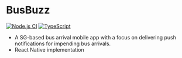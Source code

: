# BusBuzz 
[![Node.js CI](https://github.com/KeeJin/busbuzz/actions/workflows/node.js.yml/badge.svg)](https://github.com/KeeJin/busbuzz/actions/workflows/node.js.yml)
[![TypeScript](https://badges.frapsoft.com/typescript/code/typescript.svg?v=101)](https://github.com/ellerbrock/typescript-badges/)
- A SG-based bus arrival mobile app with a focus on delivering push notifications for impending bus arrivals.
- React Native implementation
